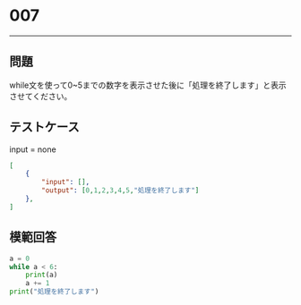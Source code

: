 # 007

---
## 問題

while文を使って0~5までの数字を表示させた後に「処理を終了します」と表示させてください。

## テストケース
input = none
```json
[
	{
		"input": [],
		"output": [0,1,2,3,4,5,"処理を終了します"]
  	},
]
```

## 模範回答
```python
a = 0
while a < 6:
	print(a)
	a += 1
print("処理を終了します")
```